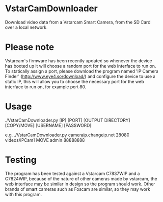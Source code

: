 # VstarCamDownloader
Download video data from a Vstarcam Smart Camera, from the SD Card over a local network.

# Please note
Vstarcam's firmware has been recently updated so whenever the device has booted up it will choose a random port for the web interface to run on. To statically assign a port, please download the program named 'IP Camera Finder' (http://www.eye4.so/download/) and configure the device to use a static IP, this will allow you to choose the necessary port for the web interface to run on, for example port 80.

# Usage

./VstarCamDownloader.py [IP] [PORT] [OUTPUT DIRECTORY] [COPY/MOVE] [USERNAME] [PASSWORD]

e.g. ./VstarCamDownloader.py cameraip.changeip.net 28080 videos/IPCam1 MOVE admin 88888888

# Testing

The program has been tested against a Vstarcam C7837WIP and a C7824WIP, because of the nature of other cameras made by vstarcam, the web interface may be similar in design so the program should work. Other brands of smart cameras such as Foscam are similar, so they may work with this program.

